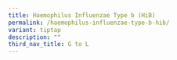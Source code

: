 ```yaml
---
title: Haemophilus Influenzae Type b (HiB)
permalink: /haemophilus-influenzae-type-b-hib/
variant: tiptap
description: ""
third_nav_title: G to L
---
```

